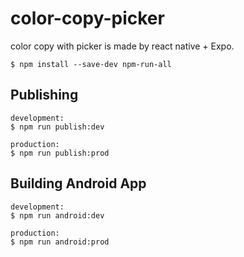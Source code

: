 # color-copy-picker
color copy with picker is made by react native + Expo.

```
$ npm install --save-dev npm-run-all
```

## Publishing

```
development:
$ npm run publish:dev

production:
$ npm run publish:prod
```

## Building Android App

```
development:
$ npm run android:dev

production:
$ npm run android:prod
```
